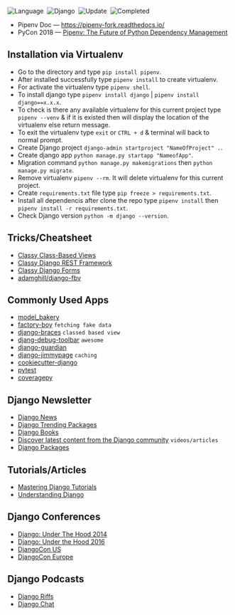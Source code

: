 ![Language](https://img.shields.io/badge/Python-v3.10.x-important)&nbsp;
![Django](https://img.shields.io/badge/Django-v4.2.x-important)&nbsp;
![Update](https://img.shields.io/badge/Last%20Update-June%2014,%202023-brightgreen)&nbsp;
![Completed](https://img.shields.io/badge/Progress-50/111-important)&nbsp;

- Pipenv Doc — https://pipenv-fork.readthedocs.io/
- PyCon 2018 — [Pipenv: The Future of Python Dependency Management](https://www.youtube.com/watch?v=GBQAKldqgZs) 

## Installation via Virtualenv

- Go to the directory and type `pip install pipenv`.
- After installed successfully type `pipenv install` to create virtualenv.
- For activate the virtualenv type `pipenv shell`.
- To install django type `pipenv install django` | `pipenv install django==x.x.x`.
- To check is there any available virtualenv for this current project type `pipenv --venv` & if it is existed then will display the location of the virtualenv else return message.
- To exit the virtualenv type `exit` or `CTRL + d` & terminal will back to normal prompt.
- Create Django project `django-admin startproject "NameOfProject" .`.
- Create django app `python manage.py startapp "NameofApp"`.
- Migration command `python manage.py makemigrations` then `python manage.py migrate`.
- Remove virtualenv `pipenv --rm`. It will delete virtualenv for this current project.
- Create `requirements.txt` file type `pip freeze > requirements.txt`.
- Install all dependencis after clone the repo type `pipenv install` then `pipenv install -r requirements.txt`.
- Check Django version `python -m django --version`.

## Tricks/Cheatsheet

- [Classy Class-Based Views](https://ccbv.co.uk/)
- [Classy Django REST Framework](https://www.cdrf.co/)
- [Classy Django Forms](https://cdf.9vo.lt/)
- [adamghill/django-fbv](https://github.com/adamghill/django-fbv)

## Commonly Used Apps

- [model_bakery](https://github.com/model-bakers/model_bakery)
- [factory-boy](https://github.com/FactoryBoy/factory_boy) `fetching fake data`
- [django-braces](https://github.com/brack3t/django-braces) `classed based view`
- [djang-debug-toolbar](https://github.com/jazzband/django-debug-toolbar) `awesome`
- [django-guardian](https://github.com/django-guardian/django-guardian)
- [django-jimmypage](https://github.com/yourcelf/django-jimmypage) `caching`
- [cookiecutter-django](https://github.com/cookiecutter/cookiecutter-django)
- [pytest](https://github.com/pytest-dev/pytest)
- [coveragepy](https://github.com/nedbat/coveragepy)

## Django Newsletter

- [Django News](https://django-news.com/)
- [Django Trending Packages](https://django.wtf/)
- [Django Books](https://djangobook.com/)
- [Discover latest content from the Django community](https://djangofeeds.com/) `videos/articles`
- [Django Packages](https://djangopackages.org/)

## Tutorials/Articles

- [Mastering Django Tutorials](https://masteringdjango.com/mastering-django-tutorials/)
- [Understanding Django](https://www.mattlayman.com/understand-django/)

## Django Conferences

- [Django: Under The Hood 2014](https://www.youtube.com/playlist?list=PLQdy7QUATciaUglAUzka6E7zrN3UWomws)
- [Django: Under the Hood 2016](https://www.youtube.com/playlist?list=PLQdy7QUATciZ4V3g3iCTnG5fvkZkuNGyg)
- [DjangoCon US](https://www.youtube.com/@DjangoConUS/videos)
- [DjangoCon Europe](https://www.youtube.com/@DjangoConEurope/videos)

## Django Podcasts

- [Django Riffs](https://djangoriffs.com/)
- [Django Chat](https://djangochat.com/)
